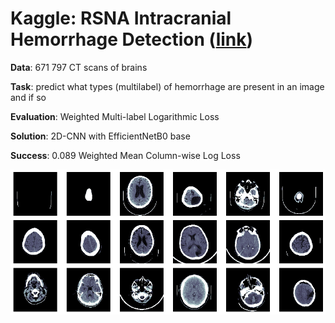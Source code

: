 # Kaggle: RSNA Intracranial Hemorrhage Detection ([link](https://www.kaggle.com/c/rsna-intracranial-hemorrhage-detection/overview))

__Data__: 671 797 CT scans of brains

__Task__: predict what types (multilabel) of hemorrhage are present in an image and if so 

__Evaluation__: Weighted Multi-label Logarithmic Loss

__Solution__: 2D-CNN with EfficientNetB0 base

__Success__: 0.089 Weighted Mean Column-wise Log Loss

![](images.png)

